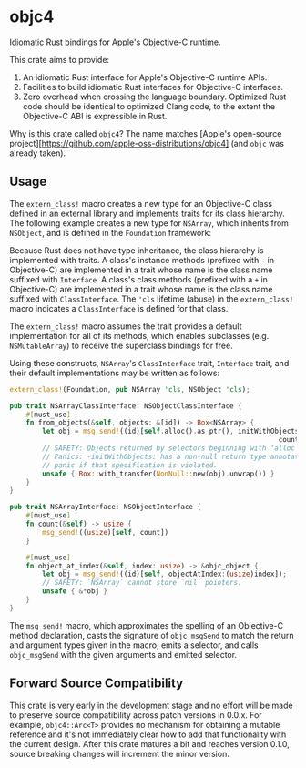 # objc4

Idiomatic Rust bindings for Apple's Objective-C runtime.

This crate aims to provide:

1. An idiomatic Rust interface for Apple's Objective-C runtime APIs.
2. Facilities to build idiomatic Rust interfaces for Objective-C interfaces.
3. Zero overhead when crossing the language boundary. Optimized Rust code should be identical to
   optimized Clang code, to the extent the Objective-C ABI is expressible in Rust.

Why is this crate called `objc4`? The name matches [Apple's open-source project][https://github.com/apple-oss-distributions/objc4]
(and `objc` was already taken).

## Usage

The `extern_class!` macro creates a new type for an Objective-C class defined in an external library
and implements traits for its class hierarchy. The following example creates a new type for
`NSArray`, which inherits from `NSObject`, and is defined in the `Foundation` framework:

Because Rust does not have type inheritance, the class hierarchy is implemented with traits. A
class's instance methods (prefixed with `-` in Objective-C) are implemented in a trait whose name is
the class name suffixed with `Interface`. A class's class methods (prefixed with a `+` in
Objective-C) are implemented in a trait whose name is the class name suffixed with `ClassInterface`.
The `'cls` lifetime (abuse) in the `extern_class!` macro indicates a `ClassInterface` is defined for
that class.

The `extern_class!` macro assumes the trait provides a default implementation for all of its
methods, which enables subclasses (e.g. `NSMutableArray`) to receive the superclass bindings for
free.

Using these constructs, `NSArray`'s `ClassInterface` trait, `Interface` trait, and their default
implementations may be written as follows:

```rust
extern_class!(Foundation, pub NSArray 'cls, NSObject 'cls);

pub trait NSArrayClassInterface: NSObjectClassInterface {
    #[must_use]
    fn from_objects(&self, objects: &[id]) -> Box<NSArray> {
        let obj = msg_send!((id)[self.alloc().as_ptr(), initWithObjects:(*const id)objects.as_ptr()
                                                                  count:(usize)objects.len()]);
        // SAFETY: Objects returned by selectors beginning with ‘alloc’ must be released.
        // Panics: -initWithObjects: has a non-null return type annotation so the unwrap()
        // panic if that specification is violated.
        unsafe { Box::with_transfer(NonNull::new(obj).unwrap()) }
    }
}

pub trait NSArrayInterface: NSObjectInterface {
    #[must_use]
    fn count(&self) -> usize {
        msg_send!((usize)[self, count])
    }

    #[must_use]
    fn object_at_index(&self, index: usize) -> &objc_object {
        let obj = msg_send!((id)[self, objectAtIndex:(usize)index]);
        // SAFETY: `NSArray` cannot store `nil` pointers.
        unsafe { &*obj }
    }
}
```

The `msg_send!` macro, which approximates the spelling of an Objective-C method declaration, casts
the signature of `objc_msgSend` to match the return and argument types given in the macro, emits a
selector, and calls `objc_msgSend` with the given arguments and emitted selector.

## Forward Source Compatibility

This crate is very early in the development stage and no effort will be made to preserve source
compatibility across patch versions in 0.0.x. For example, `objc4::Arc<T>` provides no mechanism for
obtaining a mutable reference and it's not immediately clear how to add that functionality with the
current design. After this crate matures a bit and reaches version 0.1.0, source breaking changes
will increment the minor version.
